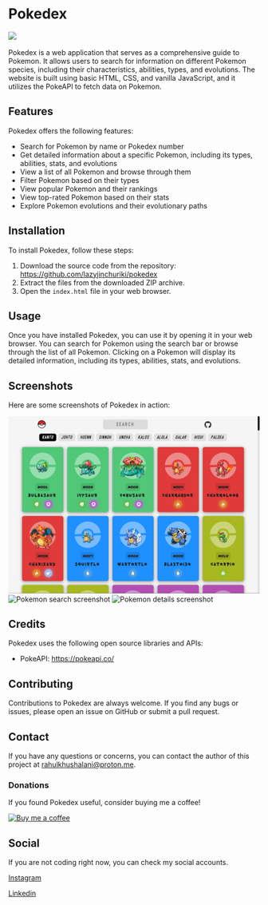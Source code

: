 # Pokedex
<a href="https://lazyjinchuriki.github.io/pokedex/"><img src="https://img.shields.io/badge/Visit%20My-Website-blue"></a>

Pokedex is a web application that serves as a comprehensive guide to Pokemon. It allows users to search for information on different Pokemon species, including their characteristics, abilities, types, and evolutions. The website is built using basic HTML, CSS, and vanilla JavaScript, and it utilizes the PokeAPI to fetch data on Pokemon.

## Features

Pokedex offers the following features:

- Search for Pokemon by name or Pokedex number
- Get detailed information about a specific Pokemon, including its types, abilities, stats, and evolutions
- View a list of all Pokemon and browse through them
- Filter Pokemon based on their types
- View popular Pokemon and their rankings
- View top-rated Pokemon based on their stats
- Explore Pokemon evolutions and their evolutionary paths

## Installation

To install Pokedex, follow these steps:

1. Download the source code from the repository: https://github.com/lazyjinchuriki/pokedex
2. Extract the files from the downloaded ZIP archive.
3. Open the `index.html` file in your web browser.

## Usage

Once you have installed Pokedex, you can use it by opening it in your web browser. You can search for Pokemon using the search bar or browse through the list of all Pokemon. Clicking on a Pokemon will display its detailed information, including its types, abilities, stats, and evolutions.

## Screenshots

Here are some screenshots of Pokedex in action:

![Homepage screenshot](/screenshots/homepage.png "Homepage")
![Pokemon search screenshot](/screenshots/search.png "Pokemon Search")
![Pokemon details screenshot](/screenshots/details.png "Pokemon Details")

## Credits

Pokedex uses the following open source libraries and APIs:

- PokeAPI: https://pokeapi.co/

## Contributing

Contributions to Pokedex are always welcome. If you find any bugs or issues, please open an issue on GitHub or submit a pull request.

## Contact

If you have any questions or concerns, you can contact the author of this project at [rahulkhushalani@proton.me](mailto:rahulkhushalani@proton.me).

### Donations

If you found Pokedex useful, consider buying me a coffee!

[![Buy me a coffee](https://www.buymeacoffee.com/assets/img/guidelines/download-assets-sm-1.svg)](https://www.buymeacoffee.com/lazyjinchuriki)

## Social

If you are not coding right now, you can check my social accounts.

[Instagram](https://www.instagram.com/amundaneguy/)

[Linkedin](https://www.linkedin.com/in/rahul-khushalani-77ab21201/)